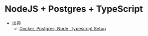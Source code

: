 # NodeJS + Postgres + TypeScript

- 出典
  - [Docker, Postgres, Node, Typescript Setup](https://dev.to/chandrapantachhetri/docker-postgres-node-typescript-setup-47db)
